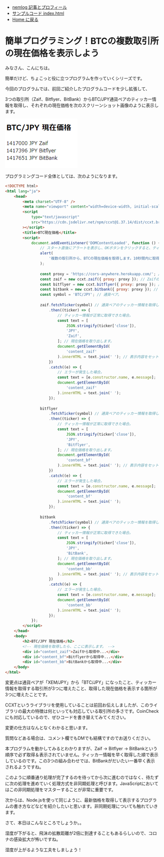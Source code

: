 -   [nemlog 記事とプロフィール](https://nemlog.nem.social/profile/51408)
-   [サンプルコード index.html](./index.html)
-   [Home に戻る](/README.md)

# 簡単プログラミング！BTCの複数取引所の現在価格を表示しよう

みなさん、こんにちは。

簡単だけど、ちょこっと役に立つプログラムを作っていくシリーズです。

今回のプログラムでは、前回ご紹介したプログラムコードを少し拡張して、

3つの取引所（Zaif、Bitflyer、BitBank）からBTC/JPY通貨ペアのティッカー情報を取得し、それぞれの現在価格を次のスクリーンショット画像のように表示します。

![hgoe](./1.png)

プログラミングコード全体としては、次のようになります。

```html
<!DOCTYPE html>
<html lang="ja">
    <head>
        <meta charset="UTF-8" />
        <meta name="viewport" content="width=device-width, initial-scale=1.0" />
        <script
            type="text/javascript"
            src="https://cdn.jsdelivr.net/npm/ccxt@1.37.14/dist/ccxt.browser.js"
        ></script>
        <title>BTC現在価格</title>
        <script>
            document.addEventListener('DOMContentLoaded', function () {
                // スタート直後にアラートを表示し、OKボタンをクリックすると、ティッカー情報を取得します。
                alert(
                    '複数の取引所から、BTCの現在価格を取得します。10秒間内に取得できないとタイムアウトエラーが発生します。'
                );

                const proxy = 'https://cors-anywhere.herokuapp.com/'; // CORS対策（CORSについては奥がそのうち別途説明する予定）。
                const zaif = new ccxt.zaif({ proxy: proxy }); // ZaifのAPIにアクセスする準備。
                const bitflyer = new ccxt.bitflyer({ proxy: proxy }); // BitflyerのAPIにアクセスする準備。
                const bitbank = new ccxt.bitbank({ proxy: proxy }); // BitbankのAPIにアクセスする準備。
                const symbol = 'BTC/JPY'; // 通貨ペア。

                zaif.fetchTicker(symbol) // 通貨ペアのティッカー情報を取得します。
                    .then((ticker) => {
                        // ティッカー情報が正常に取得できた場合。
                        const text = [
                            JSON.stringify(ticker['close']),
                            'JPY',
                            'Zaif',
                        ]; // 現在価格を取り出します。
                        document.getElementById(
                            'content_zaif'
                        ).innerHTML = text.join(' '); // 表示内容をセットします。
                    })
                    .catch((e) => {
                        // エラーが発生した場合。
                        const text = [e.constructor.name, e.message];
                        document.getElementById(
                            'content_zaif'
                        ).innerHTML = text.join(' ');
                    });

                bitflyer
                    .fetchTicker(symbol) // 通貨ペアのティッカー情報を取得します。
                    .then((ticker) => {
                        // ティッカー情報が正常に取得できた場合。
                        const text = [
                            JSON.stringify(ticker['close']),
                            'JPY',
                            'Bitflyer',
                        ]; // 現在価格を取り出します。
                        document.getElementById(
                            'content_bf'
                        ).innerHTML = text.join(' '); // 表示内容をセットします。
                    })
                    .catch((e) => {
                        // エラーが発生した場合。
                        const text = [e.constructor.name, e.message];
                        document.getElementById(
                            'content_bf'
                        ).innerHTML = text.join(' ');
                    });

                bitbank
                    .fetchTicker(symbol) // 通貨ペアのティッカー情報を取得します。
                    .then((ticker) => {
                        // ティッカー情報が正常に取得できた場合。
                        const text = [
                            JSON.stringify(ticker['close']),
                            'JPY',
                            'BitBank',
                        ]; // 現在価格を取り出します。
                        document.getElementById(
                            'content_bb'
                        ).innerHTML = text.join(' '); // 表示内容をセットします。
                    })
                    .catch((e) => {
                        // エラーが発生した場合。
                        const text = [e.constructor.name, e.message];
                        document.getElementById(
                            'content_bb'
                        ).innerHTML = text.join(' ');
                    });
            });
        </script>
    </head>
    <body>
        <h2>BTC/JPY 現在価格</h2>
        <!-- 現在価格を取得したら、ここに表示します。 -->
        <div id="content_zaif">Zaifから取得中...</div>
        <div id="content_bf">Bitflyerから取得中...</div>
        <div id="content_bb">BitBankから取得中...</div>
    </body>
</html>
```

変更点は通貨ペアが「XEM/JPY」から「BTC/JPY」になったこと、ティッカー情報を取得する取引所が3つに増えたこと、取得した現在価格を表示する箇所が3つに増えたことです。

CCXTというライブラリを使用していることは前回お伝えしましたが、このライブラリの最大の特徴は何といっても対応している取引所の多さです。CoinCheckにも対応しているので、ぜひコードを書き替えてみてください。

変更の仕方はなんとなくわかると思います。

質問などある場合は、コメント欄でもDMでも結構ですのでお送りください。

本プログラムを動かしてみるとわかりますが、Zaif -> Bitflyer -> BitBankという順序で必ず取得＆表示されていません。ティッカー情報を早く取得した順で表示しているのです。この3つの組み合わせでは、BitBankがだいたい一番早く表示されるようですね。

このように順番通り処理が完了するのを待ってから次に進むのではなく、待たずに次の処理を進めていく処理方式を非同期処理と呼びます。JavaScriptにおいてはこの非同期処理をマスターすることが非常に重要です。

次からは、Node.jsを使って同じように、最新価格を取得して表示するプログラムの書き方などなどを紹介したいと思います。非同期処理についても触れていきます。

さて、本日はこんなところでしょうか。。

湿度が下がると、飛沫の拡散距離が2倍に到達することもあるらしいので、コロナの感染拡大が怖いですね。

湿度が上がるような工夫をしましょう！
